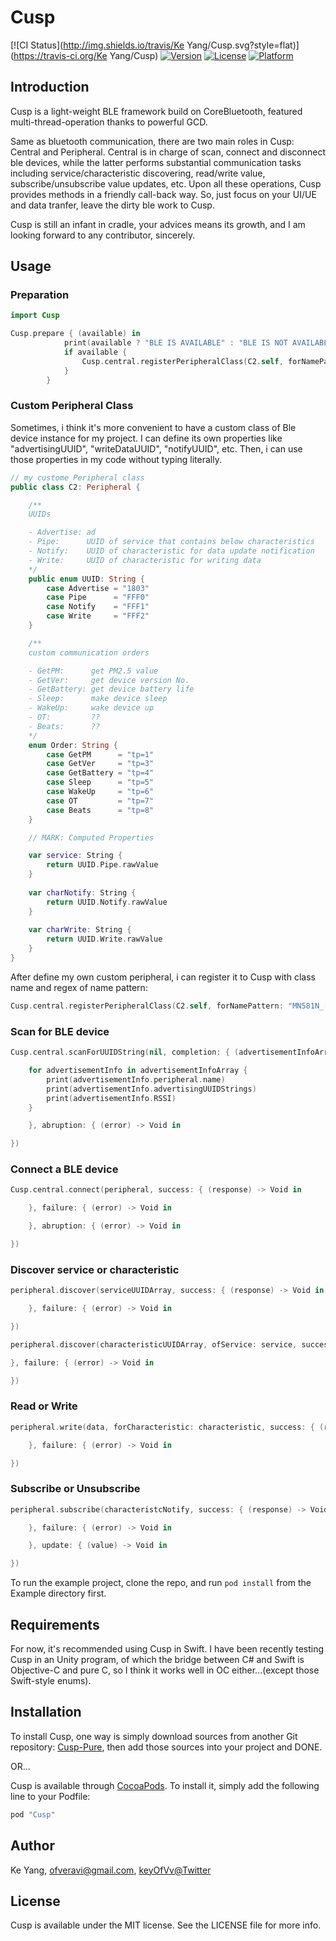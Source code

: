 # Cusp

[![CI Status](http://img.shields.io/travis/Ke Yang/Cusp.svg?style=flat)](https://travis-ci.org/Ke Yang/Cusp)
[![Version](https://img.shields.io/cocoapods/v/Cusp.svg?style=flat)](http://cocoapods.org/pods/Cusp)
[![License](https://img.shields.io/cocoapods/l/Cusp.svg?style=flat)](http://cocoapods.org/pods/Cusp)
[![Platform](https://img.shields.io/cocoapods/p/Cusp.svg?style=flat)](http://cocoapods.org/pods/Cusp)

## Introduction

Cusp is a light-weight BLE framework build on CoreBluetooth, featured multi-thread-operation thanks to powerful GCD.

Same as bluetooth communication, there are two main roles in Cusp: Central and Peripheral. Central is in charge of scan, connect and disconnect ble devices, while the latter performs substantial communication tasks including service/characteristic discovering, read/write value, subscribe/unsubscribe value updates, etc. Upon all these operations, Cusp provides methods in a friendly call-back way. So, just focus on your UI/UE and data tranfer, leave the dirty ble work to Cusp.

Cusp is still an infant in cradle, your advices means its growth, and I am looking forward to any contributor, sincerely.

## Usage

### Preparation

```swift
import Cusp

Cusp.prepare { (available) in
			print(available ? "BLE IS AVAILABLE" : "BLE IS NOT AVAILABLE")
			if available {
				Cusp.central.registerPeripheralClass(C2.self, forNamePattern: "MN581N_[A-Z0-9]{5}")
			}
		}
```

### Custom Peripheral Class

Sometimes, i think it's more convenient to have a custom class of Ble device instance for my project. I can define its own properties like "advertisingUUID", "writeDataUUID", "notifyUUID", etc. Then, i can use those properties in my code without typing literally.

```swift
// my custome Peripheral class
public class C2: Peripheral {

	/**
	UUIDs

	- Advertise: ad
	- Pipe:      UUID of service that contains below characteristics
	- Notify:    UUID of characteristic for data update notification
	- Write:     UUID of characteristic for writing data
	*/
	public enum UUID: String {
        case Advertise = "1803"
        case Pipe      = "FFF0"
        case Notify    = "FFF1"
        case Write     = "FFF2"
	}

	/**
	custom communication orders

	- GetPM:      get PM2.5 value
	- GetVer:     get device version No.
	- GetBattery: get device battery life
	- Sleep:      make device sleep
	- WakeUp:     wake device up
	- OT:         ??
	- Beats:      ??
	*/
	enum Order: String {
        case GetPM      = "tp=1"
        case GetVer     = "tp=3"
        case GetBattery = "tp=4"
        case Sleep      = "tp=5"
        case WakeUp     = "tp=6"
        case OT         = "tp=7"
        case Beats      = "tp=8"
	}

	// MARK: Computed Properties

	var service: String {
		return UUID.Pipe.rawValue
	}
	
	var charNotify: String {
		return UUID.Notify.rawValue
	}
	
	var charWrite: String {
		return UUID.Write.rawValue
	}
}
```

After define my own custom peripheral, i can register it to Cusp with class name and regex of name pattern:

```swift
Cusp.central.registerPeripheralClass(C2.self, forNamePattern: "MN581N_[A-Z0-9]{5}")
```

### Scan for BLE device
```swift
Cusp.central.scanForUUIDString(nil, completion: { (advertisementInfoArray) -> Void in

	for advertisementInfo in advertisementInfoArray {
		print(advertisementInfo.peripheral.name)
		print(advertisementInfo.advertisingUUIDStrings)
		print(advertisementInfo.RSSI)
	}

	}, abruption: { (error) -> Void in

})
```

### Connect a BLE device
```swift
Cusp.central.connect(peripheral, success: { (response) -> Void in

	}, failure: { (error) -> Void in

	}, abruption: { (error) -> Void in

})
```

### Discover service or characteristic
```swift
peripheral.discover(serviceUUIDArray, success: { (response) -> Void in

	}, failure: { (error) -> Void in

})

peripheral.discover(characteristicUUIDArray, ofService: service, success: { (response) -> Void in

}, failure: { (error) -> Void in

})

```

### Read or Write
```swift
peripheral.write(data, forCharacteristic: characteristic, success: { (response) -> Void in

	}, failure: { (error) -> Void in

})
```

### Subscribe or Unsubscribe
```swift
peripheral.subscribe(characteristcNotify, success: { (response) -> Void in

	}, failure: { (error) -> Void in

	}, update: { (value) -> Void in

})
```

To run the example project, clone the repo, and run `pod install` from the Example directory first.

## Requirements

For now, it's recommended using Cusp in Swift. I have been recently testing Cusp in an Unity program, of which the bridge between C# and Swift is Objective-C and pure C, so I think it works well in OC either...(except those Swift-style enums).

## Installation

To install Cusp, one way is simply download sources from another Git repository: [Cusp-Pure](https://github.com/keyOfVv/Cusp-Pure.git), then add those sources into your project and DONE.

OR...

Cusp is available through [CocoaPods](http://cocoapods.org). To install
it, simply add the following line to your Podfile:

```ruby
pod "Cusp"
```

## Author

Ke Yang, ofveravi@gmail.com, [keyOfVv@Twitter](https://twitter.com/keyOfVv)

## License

Cusp is available under the MIT license. See the LICENSE file for more info.
